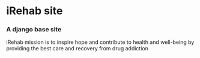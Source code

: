# iRehab site
### A django base site
iRehab mission is to inspire hope and contribute to health and well-being by providing the best care and recovery from drug addiction
